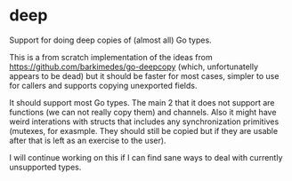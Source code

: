# deep
Support for doing deep copies of (almost all) Go types.

This is a from scratch implementation of the ideas from https://github.com/barkimedes/go-deepcopy (which, unfortunatelly appears to be dead) but it should be faster for most cases, simpler to use for callers and supports copying unexported fields.

It should support most Go types. The main 2 that it does not support are functions (we can not really copy them) and channels. Also it might have weird interations with structs that includes any synchronization primitives (mutexes, for exasmple. They should still be copied but if they are usable after that is left as an exercise to the user).

I will continue working on this if I can find sane ways to deal with currently unsupported types.

